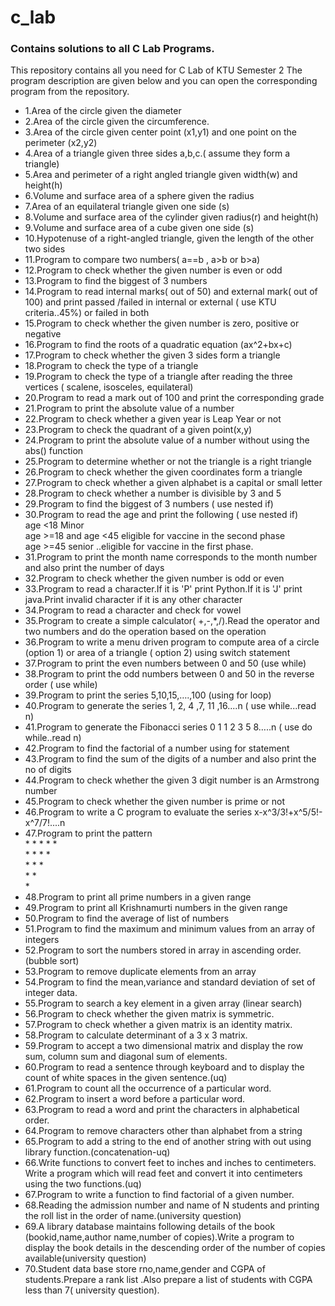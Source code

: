 # c_lab
<h3>Contains solutions to all C Lab Programs.</h3>
<p>This repository contains all you need for C Lab of KTU Semester 2
The program description are given below and you can open the corresponding program from the repository.<p>
<ul>
   <li>1.Area of the circle given the diameter</li>
   <li>2.Area of the circle given the circumference.</li>
   <li>3.Area of the circle given center point (x1,y1) and one point on the perimeter (x2,y2)</li>
   <li>4.Area of a triangle given three sides a,b,c.( assume they form a triangle)</li>
 <li>5.Area and perimeter of a right angled triangle given width(w) and height(h)</li>
 <li>6.Volume and surface area of a sphere given the radius</li>
 <li>7.Area of an equilateral triangle given one side (s)</li>
 <li>8.Volume and surface area of the cylinder given radius(r) and height(h)</li>
 <li>9.Volume and surface area of a cube given one side (s)</li>
 <li>10.Hypotenuse of a right-angled triangle, given the length of the other two sides</li>
 <li>11.Program to compare two numbers( a==b , a>b or b>a)</li>
 <li>12.Program to check whether the given number is even or odd</li>
 <li>13.Program to find the biggest of 3 numbers</li>
 <li>14.Program to read internal marks( out of 50) and external mark( out of 100) and print passed /failed in internal or external ( use KTU criteria..45%) or failed in both</li>
 <li>15.Program to check whether the given number is zero, positive or negative</li>
 <li>16.Program to find the roots of a quadratic equation (ax^2+bx+c)</li>
 <li>17.Program to check whether the given 3 sides form a triangle</li>
 <li>18.Program to check the type of a triangle</li>
 <li>19.Program to check the type of a triangle after reading the three vertices ( scalene, isosceles, equilateral)</li>
 <li>20.Program to read a mark out of 100 and print the corresponding grade</li>
 <li>21.Program to print the absolute value of a number</li>
 <li>22.Program to check whether a given year is Leap Year or not</li>
 <li>23.Program to check the quadrant of a given point(x,y)</li>
 <li>24.Program to print the absolute value of a number  without using the abs() function</li>
 <li>25.Program to determine whether or not the triangle is a right triangle</li>
 <li>26.Program to check whether the given coordinates form a triangle</li>
 <li>27.Program to check whether a given alphabet is a capital or small letter</li>
 <li>28.Program to check whether a number is divisible by 3 and 5</li>
 <li>29.Program to find the biggest of 3 numbers ( use nested if)</li>
 <li>30.Program to read the age and print the following ( use nested if)
   <br>age <18 Minor
  <br> age >=18 and age <45 eligible for vaccine in the second phase
   <br>age >=45 senior ..eligible for vaccine in the first phase.</li>
 <li>31.Program to print the month name corresponds to the month number and also print the number of days</li>
 <li>32.Program to check whether the given number is odd or even</li>
 <li>33.Program to read a character.If it is 'P' print Python.If it is 'J' print java.Print invalid character if it is any other character</li>
 <li>34.Program to read a character and check for vowel</li>
 <li>35.Program to create a simple calculator( +,-,*,/).Read the operator and two numbers and do the operation based on the operation</li>
 <li>36.Program to write a menu driven program to compute area of a circle (option 1) or area of a triangle ( option 2) using switch statement</li>
 <li>37.Program to print the even numbers between 0 and 50 (use while)</li>
 <li>38.Program to print the odd numbers between 0 and 50 in the reverse order ( use while)</li>
 <li>39.Program to print the series 5,10,15,….,100 (using for loop)</li>
 <li>40.Program to generate the series 1, 2, 4 ,7, 11 ,16....n ( use while...read n)</li>
 <li>41.Program to generate the Fibonacci series 0 1 1 2 3 5 8…..n ( use do while..read n)</li>
 <li>42.Program to find the factorial of a number using for statement</li>
 <li>43.Program to find the sum of the digits of a number and also print the no of digits</li>
 <li>44.Program to check whether the given 3 digit number is an Armstrong number</li>
 <li>45.Program to check whether the given number is prime or not</li>
 <li>46.Program to write a C program to evaluate the series x-x^3/3!+x^5/5!-x^7/7!....n</li>
 <li>47.Program to print the pattern
  <br>* * * * *
  <br>* * * *
 <br>* * *
 <br>* *
  <br>*</li>
 <li>48.Program to print all prime numbers in a given range</li>
 <li>49.Program to print all Krishnamurti numbers in the given range</li>
 <li>50.Program to find the average of list of numbers</li>
 <li>51.Program to find the maximum and minimum values from an array of integers</li>
 <li>52.Program to sort the numbers stored in array in ascending order.(bubble sort)</li>
 <li>53.Program to remove duplicate elements from an array</li>
 <li>54.Program to find the mean,variance and standard deviation of set of integer data.</li>
 <li>55.Program to search a key element in a given array (linear search)</li>
 <li>56.Program to check whether the given matrix is symmetric.</li>
 <li>57.Program to check whether a given matrix is an identity matrix.</li>
 <li>58.Program to calculate determinant of a 3 x 3 matrix.</li>
 <li>59.Program to accept a two dimensional matrix and display the row sum, column sum and diagonal sum of elements.</li>
 <li>60.Program to read a sentence through keyboard and to display the count of white spaces in the given sentence.(uq)</li>
 <li>61.Program to count all the occurrence of a  particular word.</li>
 <li>62.Program to insert a word before a particular word.</li>
 <li>63.Program to read a word and print the characters in alphabetical order.</li>
 <li>64.Program to remove characters other than alphabet from a string</li>
 <li>65.Program to add a string to the end of another string with out using library function.(concatenation-uq)</li>
 <li>66.Write functions to convert feet to inches and inches to centimeters. Write a program which will read feet and convert it into centimeters using the two functions.(uq)</li>
 <li>67.Program to write a function to find factorial of a given number.</li>
 <li>68.Reading the admission number and name of N students and printing the roll list in the order of name.(university question)</li>
 <li>69.A library database maintains following details of the book  (bookid,name,author name,number of copies).Write a program to display the book details in the descending order of the number of copies available(university question)</li>
 <li>70.Student data base store rno,name,gender and CGPA of students.Prepare a rank list .Also prepare a list of students with CGPA less than 7( university question).</li>
